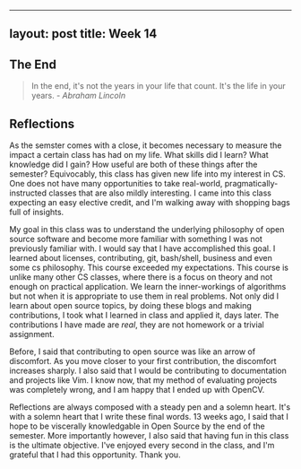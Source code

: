 
---
layout: post
title: Week 14 
---
## The End 
> In the end, it's not the years in your life that count. It's the life in your years. - _Abraham Lincoln_

## Reflections 

As the semster comes with a close, it becomes necessary to measure the impact a certain class has had on my life. What skills did I learn? What knowledge did I gain? How useful are both of these things after the semester? Equivocably, this class has given new life into my interest in CS. One does not have many opportunities to take real-world, pragmatically-instructed classes that are also mildly interesting. I came into this class expecting an easy elective credit, and I'm walking away with shopping bags full of insights. 

My goal in this class was to understand the underlying philosophy of open source software and become more familiar with something I was not previously familiar with. I would say that I have accomplished this goal. I learned about licenses, contributing, git, bash/shell, business and even some cs philosophy. This course exceeded my expectations. This course is unlike many other CS classes, where there is a focus on theory and not enough on practical application. We learn the inner-workings of algorithms but not when it is appropriate to use them in real problems. Not only did I learn about open source topics, by doing these blogs and making contributions, I took what I learned in class and applied it, days later. The contributions I have made are _real_, they are not homework or a trivial assignment.  

Before, I said that contributing to open source was like an arrow of discomfort. As you move closer to your first contribution, the discomfort increases sharply. I also said that I would be contributing to documentation and projects like Vim. I know now, that my method of evaluating projects was completely wrong, and I am happy that I ended up with OpenCV. 
 
Reflections are always composed with a steady pen and a solemn heart. It's with a solemn heart that I write these final words. 13 weeks ago, I said that I hope to be viscerally knowledgable in Open Source by the end of the semester. More importantly however, I also said that having fun in this class is the ultimate objective. I've enjoyed every second in the class, and I'm grateful that I had this opportunity. Thank you. 
